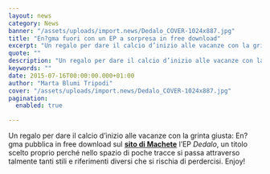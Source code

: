 ```yaml
---
layout: news
category: News
banner: "/assets/uploads/import.news/Dedalo_COVER-1024x887.jpg"
title: "En?gma fuori con un EP a sorpresa in free download"
excerpt: "Un regalo per dare il calcio d’inizio alle vacanze con la grinta giusta: En?gma pubblica in free download sul sito di Machete l’EP Dedalo, un titolo scelto proprio perché nello spazio di poche tracce si passa attraverso talmente tanti stili e riferimenti diversi che si rischia di perdercisi. Enjoy!"
quote: ""
description: "Un regalo per dare il calcio d’inizio alle vacanze con la grinta giusta: En?gma pubblica in free download sul sito di Machete l’EP Dedalo, un titolo scelto proprio perché nello spazio di poche tracce si passa attraverso talmente tanti stili e riferimenti diversi che si rischia di perdercisi. Enjoy!"
keywords: ""
date: 2015-07-16T00:00:00.000+01:00
author: "Marta Blumi Tripodi"
cover: "/assets/uploads/import.news/Dedalo_COVER-1024x887.jpg"
pagination:
  enabled: true

---
```


[](https://hotmc.com/wp-content/uploads/2015/07/Dedalo%5FCOVER.jpg)

Un regalo per dare il calcio d’inizio alle vacanze con la grinta giusta: En?gma pubblica in free download sul [**sito di Machete**](http://www.macheteprod.com/wp/downloads/ "http://www.macheteprod.com/wp/downloads/") l’EP _Dedalo_, un titolo scelto proprio perché nello spazio di poche tracce si passa attraverso talmente tanti stili e riferimenti diversi che si rischia di perdercisi. Enjoy!